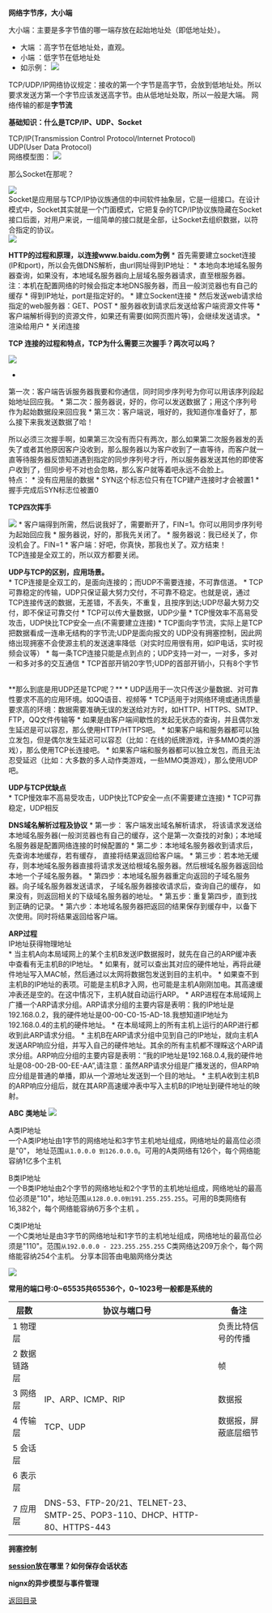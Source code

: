 **网络字节序，大小端**

大小端：主要是多字节值的哪一端存放在起始地址处（即低地址处）。
* 大端 ：高字节在低地址处，直观。
* 小端 ：低字节在低地址处
* 如示例：
 ![](../b2de9c82d158ccbfba5e4c721ed8bc3eb035419c.jpg)


TCP/UDP/IP网络协议规定：接收的第一个字节是高字节，会放到低地址处。所以要求发送方第一个字节应该发送高字节。由从低地址处取，所以一般是大端。
网络传输的都是**字节流**

**基础知识：什么是TCP/IP、UDP、Socket**

  TCP/IP(Transmission Control Protocol/Internet Protocol)<br>
  UDP(User Data Protocol)<br>
  网络模型图：
  ![](../1.jpg)

那么Socket在那呢？

  ![](../12.jpg)
     <br>  Socket是应用层与TCP/IP协议族通信的中间软件抽象层，它是一组接口。在设计模式中，Socket其实就是一个门面模式，它把复杂的TCP/IP协议族隐藏在Socket接口后面，对用户来说，一组简单的接口就是全部，让Socket去组织数据，以符合指定的协议。<br>
      ![](../32.jpg)
 
**HTTP的过程和原理，以连接www.baidu.com为例**
  * 
  首先需要建立socket连接(IP和port)，所以会先做DNS解析，由url网址得到IP地址：
      * 
本地向本地域名服务器查询，如果没有，本地域名服务器向上层域名服务器请求，直至根服务器。 注：本机在配置网络的时候会指定本地DNS服务器，而且一般浏览器也有自己的缓存
      * 
得到IP地址，port是指定好的。
  * 
建立Sockent连接
  * 
然后发送web请求给指定的web服务器：GET、POST
  * 
服务器收到请求后发送给客户端资源文件等
  * 
客户端解析得到的资源文件，如果还有需要(如网页图片等)，会继续发送请求。
  * 
渲染给用户
  * 
关闭连接

**TCP 连接的过程和特点，TCP为什么需要三次握手？两次可以吗？**

![](../wKioL1LSW6rjI1nhAAE63Uv8ZRY731.jpg)

  * 
第一次：客户端告诉服务器我要和你通信，同时同步序列号为你可以用该序列段起始地址回应我。
  * 
第二次：服务器说，好的，你可以发送数据了；用这个序列号作为起始数据段来回应我
  * 
第三次：客户端说，哦好的，我知道你准备好了，那么接下来我发送数据了哈！

  所以必须三次握手啊，如果第三次没有而只有两次，那么如果第二次服务器发的丢失了或者其他原因客户没收到，那么服务器以为客户收到了一直等待，而客户就一直等待服务器反馈知道遇到指定的同步序列号才行，所以服务器发送其他的即使客户收到了，但同步号不对也会忽略，那么客户就等着吧永远不会脸上。<br>
特点：
* 
没有应用层的数据
* 
SYN这个标志位只有在TCP建产连接时才会被置1
* 
握手完成后SYN标志位被置0

**TCP四次挥手**

![](../20130726025024631.jpeg)
  * 
客户端得到所需，然后说我好了，需要断开了，FIN=1。你可以用同步序列号为起始回应我
  * 
服务器说，好的，那我先关闭了。
  * 
服务器说：我已经关了，你没机会了。FIN=1
  * 
客户端：好吧，你真快，那我也关了。双方结束！<br>
TCP连接是全双工的，所以双方都要关闭。

**UDP与TCP的区别，应用场景。**<br>
  * 
TCP连接是全双工的，是面向连接的；而UDP不需要连接，不可靠信道。
  * 
TCP可靠稳定的传输，UDP只保证最大努力交付，不可靠不稳定。也就是说，通过TCP连接传送的数据，无差错，不丢失，不重复，且按序到达;UDP尽最大努力交付，即不保证可靠交付
  * 
TCP可以传大量数据，UDP少量
  * 
TCP慢效率不高易受攻击，UDP快比TCP安全一点(不需要建立连接)
  * 
TCP面向字节流，实际上是TCP把数据看成一连串无结构的字节流;UDP是面向报文的
UDP没有拥塞控制，因此网络出现拥塞不会使源主机的发送速率降低（对实时应用很有用，如IP电话，实时视频会议等）
  * 
每一条TCP连接只能是点到点的；UDP支持一对一，一对多，多对一和多对多的交互通信
  * 
TCP首部开销20字节;UDP的首部开销小，只有8个字节

<br>
**那么到底是用UDP还是TCP呢？**
  * 
  UDP适用于一次只传送少量数据、对可靠性要求不高的应用环境。如QQ语音、视频等
  * 
TCP适用于对网络环境或通讯质量要求高的环境：数据需要准确无误的发送给对方时，如HTTP、HTTPS、SMTP、FTP，QQ文件传输等
  * 
如果是由客户端间歇性的发起无状态的查询，并且偶尔发生延迟是可以容忍，那么使用HTTP/HTTPS吧。
  * 
如果客户端和服务器都可以独立发包，但是偶尔发生延迟可以容忍（比如：在线的纸牌游戏，许多MMO类的游戏），那么使用TCP长连接吧。
  * 
如果客户端和服务器都可以独立发包，而且无法忍受延迟（比如：大多数的多人动作类游戏，一些MMO类游戏），那么使用UDP吧。

**UDP与TCP优缺点**<br>
  * 
TCP慢效率不高易受攻击，UDP快比TCP安全一点(不需要建立连接)
  * 
TCP可靠稳定，UDP相反

**DNS域名解析过程及协议**
* 
第一步： 客户端发出域名解析请求， 将该请求发送给本地域名服务器(一般浏览器也有自己的缓存，这个是第一次查找的对象)；本地域名服务器是配置网络连接的时候配置的
* 
第二步：本地域名服务器收到请求后， 先查询本地缓存，若有缓存， 直接将结果返回给客户端。
* 
第三步：若本地无缓存，则本地域名服务器直接将请求发送给根域名服务器。然后根域名服务器返回给本地一个子域名服务器。
* 
第四步：本地域名服务器重定向返回的子域名服务器。向子域名服务器发送请求， 子域名服务器接收请求后，查询自己的缓存， 如果没有，则返回相关的下级域名服务器的地址。
* 
第五步：重复第四步，直到找到正确的记录。
* 
第六步：本地域名服务器把返回的结果保存到缓存中，以备下次使用。同时将结果返回给客户端。

**ARP过程**<br>
IP地址获得物理地址<br>
* 
当主机A向本局域网上的某个主机B发送IP数据报时，就先在自己的ARP缓冲表中查看有无主机B的IP地址。
* 
如果有，就可以查出其对应的硬件地址，再将此硬件地址写入MAC帧，然后通过以太网将数据包发送到目的主机中。
* 
如果查不到主机B的IP地址的表项。可能是主机B才入网，也可能是主机A刚刚加电。其高速缓冲表还是空的。在这中情况下，主机A就自动运行ARP。
  * 
ARP进程在本局域网上广播一个ARP请求分组。ARP请求分组的主要内容是表明：我的IP地址是192.168.0.2，我的硬件地址是00-00-C0-15-AD-18.我想知道IP地址为192.168.0.4的主机的硬件地址。
  * 
在本局域网上的所有主机上运行的ARP进行都收到此ARP请求分组。
  * 
主机B在ARP请求分组中见到自己的IP地址，就向主机A发送ARP响应分组，并写入自己的硬件地址。其余的所有主机都不理睬这个ARP请求分组。ARP响应分组的主要内容是表明：“我的IP地址是192.168.0.4,我的硬件地址是08-00-2B-00-EE-AA”,请注意：虽然ARP请求分组是广播发送的，但ARP响应分组是普通的单播，即从一个源地址发送到一个目的地址。
  * 
主机A收到主机B的ARP响应分组后，就在其ARP高速缓冲表中写入主机B的IP地址到硬件地址的映射。

**ABC 类地址**
![](../QQ截图20160617152050.png)

A类IP地址<br>
一个A类IP地址由1字节的网络地址和3字节主机地址组成，网络地址的最高位必须是"0"， 地址范围```从1.0.0.0 到126.0.0.0```。可用的A类网络有126个，每个网络能容纳1亿多个主机

B类IP地址<br>
一个B类IP地址由2个字节的网络地址和2个字节的主机地址组成，网络地址的最高位必须是"10"，地址范围```从128.0.0.0到191.255.255.255```。可用的B类网络有16,382个，每个网络能容纳6万多个主机 。

C类IP地址<br>
一个C类地址是由3字节的网络地址和1字节的主机地址组成，网络地址的最高位必须是"110"。范围```从192.0.0.0 - 223.255.255.255``` C类网络达209万余个，每个网络能容纳254个主机。
分享本回答由电脑网络分类达

![](../QQ截图20160617152112.png)

**常用的端口号:0~65535共65536个，0~1023号一般都是系统的**

| 层数 | 协议与端口号 | 备注 |
| -- | -- | -- |
| 1 物理层 |  | 负责比特信号的传播 |
| 2 数据链路层 |  | 帧 |
| 3 网络层 | IP、ARP、ICMP、RIP | 数据报 |
| 4 传输层 | TCP、UDP | 数据报，屏蔽底层细节 |
| 5 会话层 | |  |
| 6 表示层 | |  |
| 7 应用层 | DNS-53、FTP-20/21、TELNET-23、SMTP-25、POP3-110、DHCP、HTTP-80、HTTPS-443 |  |

**拥塞控制**

**[session](http://www.cnblogs.com/kissdodog/archive/2013/02/08/2909292.html)放在哪里？如何保存会话状态**

**nignx的异步模型与事件管理**


[返回目录](README.md)